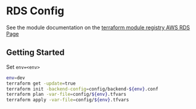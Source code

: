# RDS Config

See the module documentation on the [terraform module registry AWS RDS Page](https://registry.terraform.io/modules/terraform-aws-modules/rds/aws/)

## Getting Started

Set `env=<env>`

```bash
env=dev
terraform get -update=true
terraform init -backend-config=config/backend-${env}.conf
terraform plan -var-file=config/${env}.tfvars
terraform apply -var-file=config/${env}.tfvars
```
